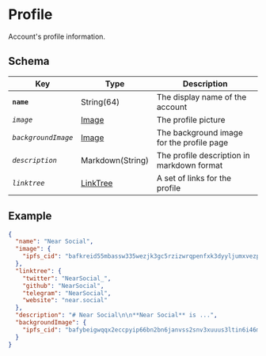 # Profile

Account's profile information.

## Schema

| Key | Type | Description |
| --- | --- | --- |
| **`name`** | String(64) | The display name of the account |
| _`image`_ | [Image](../common/Image.md) | The profile picture |
| _`backgroundImage`_ | [Image](../common/Image.md) | The background image for the profile page |
| _`description`_ | Markdown(String) | The profile description in markdown format |
| _`linktree`_ | [LinkTree](code/standards/types/common/LinkTree.md) | A set of links for the profile |

## Example

```json
{
  "name": "Near Social",
  "image": {
    "ipfs_cid": "bafkreid55mbassw335wezjk3gc5rzizwrqpenfxk3dyyljumxvezplhjg4"
  },
  "linktree": {
    "twitter": "NearSocial_",
    "github": "NearSocial",
    "telegram": "NearSocial",
    "website": "near.social"
  },
  "description": "# Near Social\n\n**Near Social** is ...",
  "backgroundImage": {
    "ipfs_cid": "bafybeigwqqx2eccpyip66bn2bn6janvss2snv3xuuus3ltin6i46mfkyam"
  }
}
```
